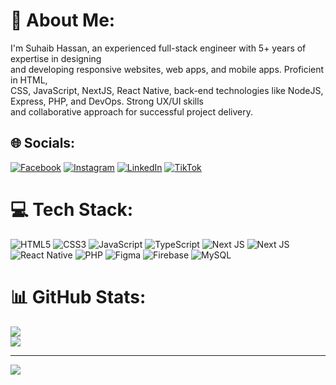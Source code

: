 # 💫 About Me:
I'm Suhaib Hassan, an experienced full-stack engineer with 5+ years of expertise in designing<br>and developing responsive websites, web apps, and mobile apps. Proficient in HTML,<br>CSS, JavaScript, NextJS, React Native, back-end technologies like NodeJS, Express, PHP, and DevOps. Strong UX/UI skills<br>and collaborative approach for successful project delivery.


## 🌐 Socials:
[![Facebook](https://img.shields.io/badge/Facebook-%231877F2.svg?logo=Facebook&logoColor=white)](https://facebook.com/suhaybkaofficial) [![Instagram](https://img.shields.io/badge/Instagram-%23E4405F.svg?logo=Instagram&logoColor=white)](https://instagram.com/suhaybkaofficial) [![LinkedIn](https://img.shields.io/badge/LinkedIn-%230077B5.svg?logo=linkedin&logoColor=white)](https://linkedin.com/in/suhaybkaofficial) [![TikTok](https://img.shields.io/badge/TikTok-%23000000.svg?logo=TikTok&logoColor=white)](https://tiktok.com/@suhaybka.coding) 

# 💻 Tech Stack:
![HTML5](https://img.shields.io/badge/html5-%23E34F26.svg?style=for-the-badge&logo=html5&logoColor=white) ![CSS3](https://img.shields.io/badge/css3-%231572B6.svg?style=for-the-badge&logo=css3&logoColor=white) ![JavaScript](https://img.shields.io/badge/javascript-%23323330.svg?style=for-the-badge&logo=javascript&logoColor=%23F7DF1E) ![TypeScript](https://img.shields.io/badge/typescript-%23007ACC.svg?style=for-the-badge&logo=typescript&logoColor=white) ![Next JS](https://img.shields.io/badge/Next-black?style=for-the-badge&logo=next.js&logoColor=white)  ![Next JS](https://img.shields.io/badge/Next-black?style=for-the-badge&logo=next.js&logoColor=white) ![React Native](https://img.shields.io/badge/react_native-%2320232a.svg?style=for-the-badge&logo=react&logoColor=%2361DAFB) ![PHP](https://img.shields.io/badge/php-%23777BB4.svg?style=for-the-badge&logo=php&logoColor=white)  	![Figma](https://img.shields.io/badge/figma-%23F24E1E.svg?style=for-the-badge&logo=figma&logoColor=white) ![Firebase](https://img.shields.io/badge/firebase-%23039BE5.svg?style=for-the-badge&logo=firebase) ![MySQL](https://img.shields.io/badge/mysql-%2300f.svg?style=for-the-badge&logo=mysql&logoColor=white)
# 📊 GitHub Stats:
![](https://github-readme-streak-stats.herokuapp.com/?user=suhaybkaofficial&theme=dark&hide_border=false)<br/>
![](https://github-readme-stats.vercel.app/api/top-langs/?username=suhaybkaofficial&theme=dark&hide_border=false&include_all_commits=true&count_private=true&layout=compact)

---
[![](https://visitcount.itsvg.in/api?id=suhaybkaofficial&icon=0&color=0)](https://visitcount.itsvg.in)

<!-- Proudly created with GPRM ( https://gprm.itsvg.in ) -->
